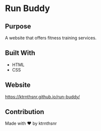 # Run Buddy

## Purpose
A website that offers fitness training services.

## Built With
* HTML
* CSS

## Website 
https://ktrnthsnr.github.io/run-buddy/

## Contribution
Made with ❤️ by ktrnthsnr
